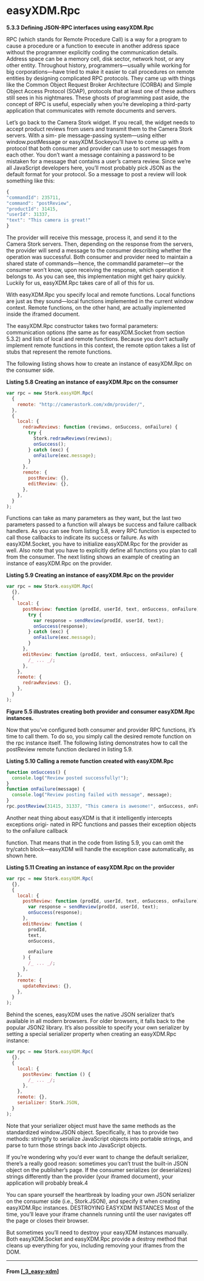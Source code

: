 # easyXDM.Rpc

**5.3.3 Defining JSON-RPC interfaces using easyXDM.Rpc**

RPC (which stands for Remote Procedure Call) is a way for a program to cause a procedure or a function to execute in another address space without the programmer explicitly coding the communication details. Address space can be a memory cell, disk sector, network host, or any other entity. Throughout history, programmers—usually while working for big corporations—have tried to make it easier to call procedures on remote entities by designing complicated RPC protocols. They came up with things like the Common Object Request Broker Architecture (CORBA) and Simple Object Access Protocol (SOAP), protocols that at least one of these authors still sees in his nightmares. These ghosts of programming past aside, the concept of RPC is useful, especially when you’re developing a third-party application that communicates with remote documents and servers.

Let’s go back to the Camera Stork widget. If you recall, the widget needs to accept product reviews from users and transmit them to the Camera Stork servers. With a sim- ple message-passing system—using either window.postMessage or easyXDM.Sockeyou’ll have to come up with a protocol that both consumer and provider can use to sort messages from each other. You don’t want a message containing a password to be mistaken for a message that contains a user’s camera review. Since we’re all JavaScript developers here, you’ll most probably pick JSON as the default format for your protocol. So a message to post a review will look something like this:

```javascript
{
"commandId": 235711,
"command": "postReview",
"productId": 31415,
"userId": 31337,
"text": "This camera is great!"
}
```

The provider will receive this message, process it, and send it to the Camera Stork servers. Then, depending on the response from the servers, the provider will send a message to the consumer describing whether the operation was successful. Both consumer and provider need to maintain a shared state of commands—hence, the commandId parameter—or the consumer won’t know, upon receiving the response, which operation it belongs to. As you can see, this implementation might get hairy quickly. Luckily for us, easyXDM.Rpc takes care of all of this for us.

With easyXDM.Rpc you specify local and remote functions. Local functions are just as they sound—local functions implemented in the current window context. Remote functions, on the other hand, are actually implemented inside the iframed document.

The easyXDM.Rpc constructor takes two formal parameters: communication options (the same as for easyXDM.Socket from section 5.3.2) and lists of local and remote functions. Because you don’t actually implement remote functions in this context, the remote option takes a list of stubs that represent the remote functions.

The following listing shows how to create an instance of easyXDM.Rpc on the consumer side.

**Listing 5.8 Creating an instance of easyXDM.Rpc on the consumer**

```javascript
var rpc = new Stork.easyXDM.Rpc(
  {
    remote: "http://camerastork.com/xdm/provider/",
  },
  {
    local: {
      redrawReviews: function (reviews, onSuccess, onFailure) {
        try {
          Stork.redrawReviews(reviews);
          onSuccess();
        } catch (exc) {
          onFailure(exc.message);
        }
      },
      remote: {
        postReview: {},
        editReview: {},
      },
    },
  }
);
```

Functions can take as many parameters as they want, but the last two parameters
passed to a function will always be success and failure callback handlers. As you can
see from listing 5.8, every RPC function is expected to call those callbacks to indicate
its success or failure. As with easyXDM.Socket, you have to initialize easyXDM.Rpc for
the provider as well. Also note that you have to explicitly define all functions you plan
to call from the consumer. The next listing shows an example of creating an instance
of easyXDM.Rpc on the provider.

**Listing 5.9 Creating an instance of easyXDM.Rpc on the provider**

```javascript
var rpc = new Stork.easyXDM.Rpc(
  {},
  {
    local: {
      postReview: function (prodId, userId, text, onSuccess, onFailure) {
        try {
          var response = sendReview(prodId, userId, text);
          onSuccess(response);
        } catch (exc) {
          onFailure(exc.message);
        }
      },
      editReview: function (prodId, text, onSuccess, onFailure) {
        /_ ... _/;
      },
    },
    remote: {
      redrawReviews: {},
    },
  }
);
```

**Figure 5.5 illustrates creating both provider and consumer easyXDM.Rpc instances.**

Now that you’ve configured both consumer and provider RPC functions, it’s time to
call them. To do so, you simply call the desired remote function on the rpc instance
itself. The following listing demonstrates how to call the postReview remote function
declared in listing 5.9.

**Listing 5.10 Calling a remote function created with easyXDM.Rpc**

```javascript
function onSuccess() {
  console.log("Review posted successfully!");
}
function onFailure(message) {
  console.log("Review posting failed with message", message);
}
rpc.postReview(31415, 31337, "This camera is awesome!", onSuccess, onFailure);
```

Another neat thing about easyXDM is that it intelligently intercepts exceptions origi-
nated in RPC functions and passes their exception objects to the onFailure callback

function. That means that in the code from listing 5.9, you can omit the try/catch
block—easyXDM will handle the exception case automatically, as shown here.

**Listing 5.11 Creating an instance of easyXDM.Rpc on the provider**

```javascript
var rpc = new Stork.easyXDM.Rpc(
  {},
  {
    local: {
      postReview: function (prodId, userId, text, onSuccess, onFailure) {
        var response = sendReview(prodId, userId, text);
        onSuccess(response);
      },
      editReview: function (
        prodId,
        text,
        onSuccess,

        onFailure
      ) {
        /_ ... _/;
      },
    },
    remote: {
      updateReviews: {},
    },
  }
);
```

Behind the scenes, easyXDM uses the native JSON serializer that’s available in all
modern browsers. For older browsers, it falls back to the popular JSON2 library. It’s
also possible to specify your own serializer by setting a special serializer property when
creating an easyXDM.Rpc instance:

```javascript
var rpc = new Stork.easyXDM.Rpc(
  {},
  {
    local: {
      postReview: function () {
        /_ ... _/;
      },
    },
    remote: {},
    serializer: Stork.JSON,
  }
);
```

Note that your serializer object must have the same methods as the standardized window.JSON object. Specifically, it has to provide two methods: stringify to serialize JavaScript objects into portable strings, and parse to turn those strings back into JavaScript objects.

If you’re wondering why you’d ever want to change the default serializer, there’s a really good reason: sometimes you can’t trust the built-in JSON object on the publisher’s page. If the consumer serializes (or deserializes) strings differently than the provider (your iframed document), your application will probably break.4

You can spare yourself the heartbreak by loading your own JSON serializer on the consumer side (i.e., Stork.JSON), and specify it when creating easyXDM.Rpc instances. DESTROYING EASYXDM INSTANCES Most of the time, you’ll leave your iframe channels running until the user navigates off the page or closes their browser.

But sometimes you’ll need to destroy your easyXDM instances manually. Both easyXDM.Socket and easyXDM.Rpc provide a destroy method that cleans up everything for you, including removing your iframes from the DOM.

---

#### From [[_3_easy-xdm]]

[//begin]: # "Autogenerated link references for markdown compatibility"
[_3_easy-xdm]: _3_easy-xdm "Easy XDM"
[//end]: # "Autogenerated link references"
